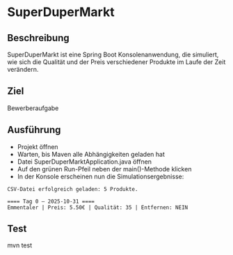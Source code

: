 # SuperDuperMarkt

## Beschreibung
SuperDuperMarkt ist eine Spring Boot Konsolenanwendung, die simuliert, wie sich die Qualität und der Preis verschiedener Produkte im Laufe der Zeit verändern.

## Ziel
Bewerberaufgabe

## Ausführung
- Projekt öffnen
- Warten, bis Maven alle Abhängigkeiten geladen hat
- Datei SuperDuperMarktApplication.java öffnen
- Auf den grünen Run-Pfeil neben der main()-Methode klicken
- In der Konsole erscheinen nun die Simulationsergebnisse:
```
CSV-Datei erfolgreich geladen: 5 Produkte.

==== Tag 0 — 2025-10-31 ====
Emmentaler | Preis: 5.50€ | Qualität: 35 | Entfernen: NEIN
```

## Test
mvn test
